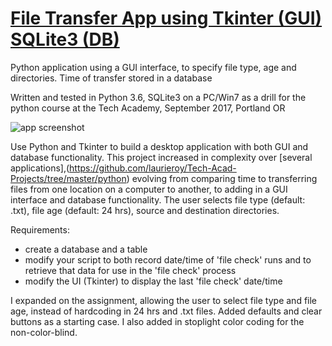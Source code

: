 # [File Transfer App using Tkinter (GUI) SQLite3 (DB)](../../Tech-Acad-Projects/blob/master/python/files24_main.pyw)
Python application using a GUI interface, to specify file type, age and directories. Time of transfer stored in a database

Written and tested in Python 3.6, SQLite3 on a PC/Win7 as a drill for the python course at the Tech Academy, September 2017, Portland OR

![app screenshot](./DailyFileTransferApp.PNG)

Use Python and Tkinter to build a desktop application with both GUI and 
database functionality. This project increased in complexity over [several 
applications],(https://github.com/laurieroy/Tech-Acad-Projects/tree/master/python) evolving from comparing time to transferring files from one location on a computer to another, to adding in a GUI interface and database functionality. The user selects file type (default: .txt), file age (default: 24 hrs), source and destination directories. 

Requirements:

* create a database and a table
* modify your script to both record date/time of 'file check' runs and to retrieve that data for use in the 'file check' process 
* modify the UI (Tkinter) to display the last 'file check' date/time 

I expanded on the assignment, allowing the user to select file type and file age, instead of hardcoding in 24 hrs and .txt files. Added defaults and clear buttons as a starting case. I also added in stoplight color coding for the non-color-blind. 
